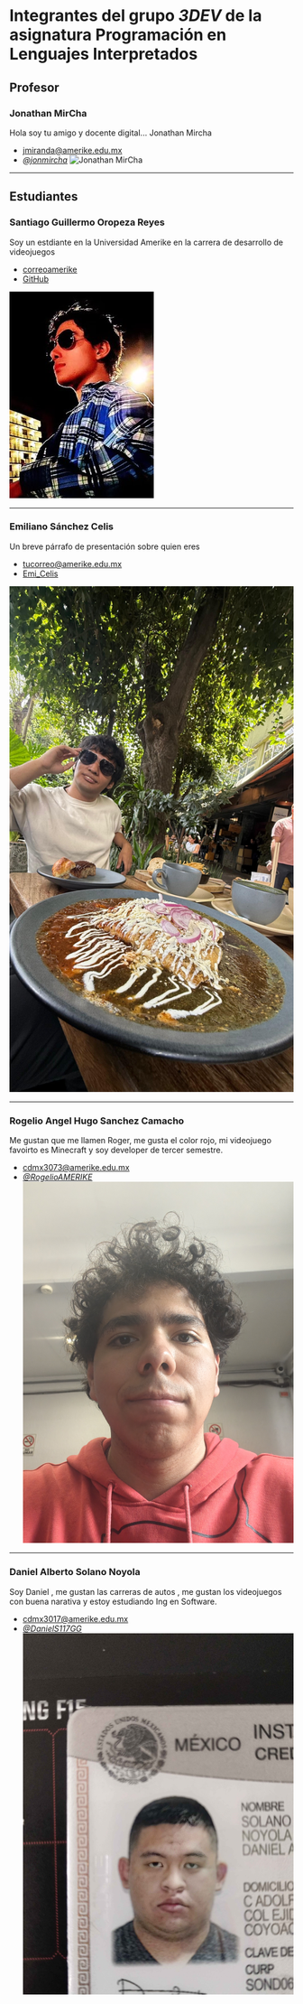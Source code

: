 # Integrantes del grupo _3DEV_ de la asignatura Programación en Lenguajes Interpretados

## Profesor

### Jonathan MirCha

Hola soy tu amigo y docente digital... Jonathan Mircha

- [jmiranda@amerike.edu.mx](jmiranda@amerike.edu.mx)
- [_@jonmircha_](https://github.com/jonmircha)
  ![Jonathan MirCha](./img/jonmircha.jpg)

---

## Estudiantes

### Santiago Guillermo Oropeza Reyes 
 
Soy un estdiante en la Universidad Amerike en la carrera de desarrollo de videojuegos
 
- [correoamerike](cdmx2939@amerike.edu.mx) 
- [GitHub](https://github.com/JulioRegalado) 
 
![Tu nombre](./img/yo.jpg)
 
---

###  Emiliano Sánchez Celis 

Un breve párrafo de presentación sobre quien eres
- [tucorreo@amerike.edu.mx](cdmx3107@amerike.edu.mx)
- [Emi_Celis](https://github.com/EmiCelis)

![Emi](./img/emi.jpeg)

---

### Rogelio Angel Hugo Sanchez Camacho

Me gustan que me llamen Roger, me gusta el color rojo, mi videojuego favoirto es Minecraft y soy developer de tercer semestre.

 - [cdmx3073@amerike.edu.mx](cdmx3073@amerike.edu.mx)
 - [_@RogelioAMERIKE_](https://github.com/RogelioAMERIKE)
 ![Rogelio](./img/Rogelio.jpg)
 ---

 ### Daniel Alberto Solano Noyola

 Soy Daniel , me gustan las carreras de autos , me gustan los videojuegos con buena narativa y estoy estudiando Ing en Software.

 - [cdmx3017@amerike.edu.mx](cdmx3017@amerike.edu.mx)
 - [_@DanielS117GG_](https://github.com/DanielS117GG)
 ![Daniel](./img/Daniel.jpg)